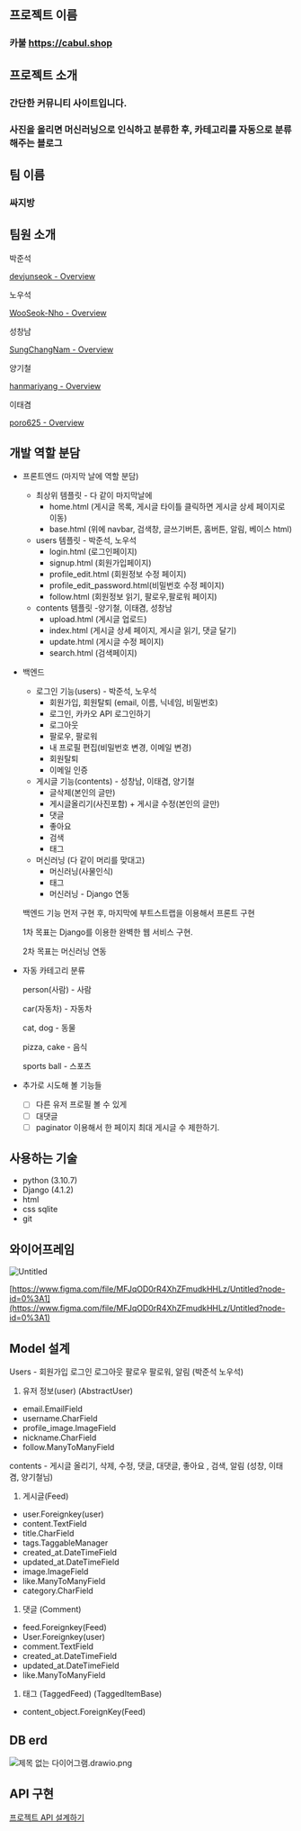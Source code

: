 ## 프로젝트 이름

### 카불  https://cabul.shop

## 프로젝트 소개

### 간단한 커뮤니티 사이트입니다.

### 사진을 올리면 머신러닝으로 인식하고 분류한 후, 카테고리를 자동으로 분류해주는 블로그

## 팀 이름

### 싸지방

## 팀원 소개

박준석 

[devjunseok - Overview](https://github.com/devjunseok)

노우석 

[WooSeok-Nho - Overview](https://github.com/WooSeok-Nho/)

성창남 

[SungChangNam - Overview](https://github.com/SungChangNam)

양기철 

[hanmariyang - Overview](https://github.com/hanmariyang)

이태겸 

[poro625 - Overview](https://github.com/poro625)

## 개발 역할 분담

- 프론트엔드 (마지막 날에 역할 분담)
    - 최상위 템플릿 - 다 같이 마지막날에
        -   home.html (게시글 목록, 게시글 타이틀 클릭하면 게시글 상세 페이지로 이동)
        -   base.html (위에 navbar, 검색창, 글쓰기버튼, 홈버튼, 알림, 베이스 html)
    - users 템플릿 - 박준석, 노우석
        -   login.html (로그인페이지)
        -   signup.html (회원가입페이지)
        -   profile_edit.html (회원정보 수정 페이지)
        -   profile_edit_password.html(비밀번호 수정 페이지)
        -   follow.html (회원정보 읽기, 팔로우,팔로워 페이지)
    - contents 템플릿 -양기철, 이태겸, 성창남
        -   upload.html (게시글 업로드)
        -   index.html (게시글 상세 페이지, 게시글 읽기, 댓글 달기)
        -   update.html (게시글 수정 페이지)
        -   search.html (검색페이지)
- 백엔드
    - 로그인 기능(users) - 박준석, 노우석
        -   회원가입, 회원탈퇴 (email, 이름, 닉네임, 비밀번호)
        -   로그인, 카카오 API 로그인하기
        -   로그아웃
        -   팔로우, 팔로워
        -   내 프로필 편집(비밀번호 변경, 이메일 변경)
        -   회원탈퇴
        -   이메일 인증
    - 게시글 기능(contents) - 성창남, 이태겸, 양기철
        -   글삭제(본인의 글만)
        -   게시글올리기(사진포함) + 게시글 수정(본인의 글만)
        -   댓글
        -   좋아요
        -   검색
        -   태그
    - 머신러닝 (다 같이 머리를 맞대고)
        -   머신러닝(사물인식)
        -   태그
        - 머신러닝 - Django 연동
        
    
    백엔드 기능 먼저 구현 후, 마지막에 부트스트랩을 이용해서 프론트 구현
    
    1차 목표는 Django를 이용한 완벽한 웹 서비스 구현.
    
    2차 목표는 머신러닝 연동
    
- 자동 카테고리 분류
    
    person(사람) - 사람
    
    car(자동차) - 자동차
    
    cat, dog - 동물
    
    pizza, cake - 음식
    
    sports ball - 스포츠
    
- 추가로 시도해 볼 기능들
    - [ ]  다른 유저 프로필 볼 수 있게
    - [ ]  대댓글
    - [ ]  paginator 이용해서 한 페이지 최대 게시글 수 제한하기.

## 사용하는 기술

- python (3.10.7)
- Django (4.1.2)
- html
- css
sqlite
- git

## 와이어프레임

![Untitled](https://s3-us-west-2.amazonaws.com/secure.notion-static.com/3b54f3c3-5b25-4cdb-8a06-ab595096963a/Untitled.png)

[https://www.figma.com/file/MFJqOD0rR4XhZFmudkHHLz/Untitled?node-id=0%3A1](https://www.figma.com/file/MFJqOD0rR4XhZFmudkHHLz/Untitled?node-id=0%3A1)

## Model 설계

Users - 회원가입 로그인 로그아웃 팔로우 팔로워, 알림 (박준석 노우석)

1. 유저 정보(user) (AbstractUser)
- email.EmailField
- username.CharField
- profile_image.ImageField
- nickname.CharField
- follow.ManyToManyField

contents - 게시글 올리기, 삭제, 수정, 댓글, 대댓글, 좋아요 , 검색, 알림 (성창, 이태겸, 양기철님)

1. 게시글(Feed)
- user.Foreignkey(user)
- content.TextField
- title.CharField
- tags.TaggableManager
- created_at.DateTimeField
- updated_at.DateTimeField
- image.ImageField
- like.ManyToManyField
- category.CharField
1. 댓글 (Comment)
- feed.Foreignkey(Feed)
- User.Foreignkey(user)
- comment.TextField
- created_at.DateTimeField
- updated_at.DateTimeField
- like.ManyToManyField
1. 태그 (TaggedFeed) (TaggedItemBase)
- content_object.ForeignKey(Feed)

## DB erd

![제목 없는 다이어그램.drawio.png](https://s3-us-west-2.amazonaws.com/secure.notion-static.com/ab1c96a0-7c9c-4e87-a80c-85fcdc5a909d/%EC%A0%9C%EB%AA%A9_%EC%97%86%EB%8A%94_%EB%8B%A4%EC%9D%B4%EC%96%B4%EA%B7%B8%EB%9E%A8.drawio.png)

## API 구현

[프로젝트 API 설계하기](https://www.notion.so/f9757207d1634617ab738e60bc461449)
